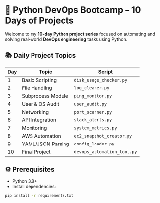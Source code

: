 # 🚀 Python DevOps Bootcamp – 10 Days of Projects

Welcome to my **10-day Python project series** focused on automating and solving real-world **DevOps engineering** tasks using Python.

## 📚 Daily Project Topics

| Day | Topic | Script |
|-----|-------|--------|
| 1   | Basic Scripting | `disk_usage_checker.py` |
| 2   | File Handling | `log_cleaner.py` |
| 3   | Subprocess Module | `ping_monitor.py` |
| 4   | User & OS Audit | `user_audit.py` |
| 5   | Networking | `port_scanner.py` |
| 6   | API Integration | `slack_alerts.py` |
| 7   | Monitoring | `system_metrics.py` |
| 8   | AWS Automation | `ec2_snapshot_creator.py` |
| 9   | YAML/JSON Parsing | `config_loader.py` |
| 10  | Final Project | `devops_automation_tool.py` |

## ⚙️ Prerequisites

- Python 3.8+
- Install dependencies:
```bash
pip install -r requirements.txt


